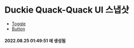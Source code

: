 # Duckie Quack-Quack UI 스냅샷

- [Toggle](Toggle.md)
- [Button](Button.md)

#### 2022.08.25 01:49:51 에 생성됨